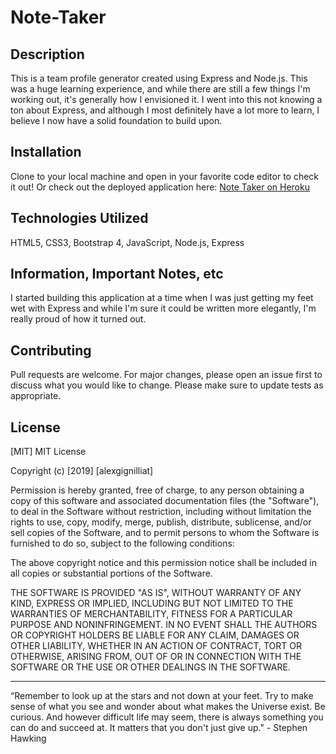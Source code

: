 # Note-Taker

## Description

This is a team profile generator created using Express and Node.js. This was a huge learning experience, and while there are still a few things I'm working out, it's generally how I envisioned it. I went into this not knowing a ton about Express, and although I most definitely have a lot more to learn, I believe I now have a solid foundation to build upon.

## Installation

Clone to your local machine and open in your favorite code editor to check it out! Or check out the deployed application here: [Note Taker on Heroku](https://the-best-note-taker-ever.herokuapp.com/)

## Technologies Utilized

HTML5, CSS3, Bootstrap 4, JavaScript, Node.js, Express

## Information, Important Notes, etc

I started building this application at a time when I was just getting my feet wet with Express and while I'm sure it could be written more elegantly, I'm really proud of how it turned out.

## Contributing

Pull requests are welcome. For major changes, please open an issue first to discuss what you would like to change.
Please make sure to update tests as appropriate.

## License

[MIT]
MIT License

Copyright (c) [2019] [alexgignilliat]

Permission is hereby granted, free of charge, to any person obtaining a copy
of this software and associated documentation files (the "Software"), to deal
in the Software without restriction, including without limitation the rights
to use, copy, modify, merge, publish, distribute, sublicense, and/or sell
copies of the Software, and to permit persons to whom the Software is
furnished to do so, subject to the following conditions:

The above copyright notice and this permission notice shall be included in all
copies or substantial portions of the Software.

THE SOFTWARE IS PROVIDED "AS IS", WITHOUT WARRANTY OF ANY KIND, EXPRESS OR
IMPLIED, INCLUDING BUT NOT LIMITED TO THE WARRANTIES OF MERCHANTABILITY,
FITNESS FOR A PARTICULAR PURPOSE AND NONINFRINGEMENT. IN NO EVENT SHALL THE
AUTHORS OR COPYRIGHT HOLDERS BE LIABLE FOR ANY CLAIM, DAMAGES OR OTHER
LIABILITY, WHETHER IN AN ACTION OF CONTRACT, TORT OR OTHERWISE, ARISING FROM,
OUT OF OR IN CONNECTION WITH THE SOFTWARE OR THE USE OR OTHER DEALINGS IN THE
SOFTWARE.

- - - - -

“Remember to look up at the stars and not down at your feet. Try to make sense of what you see and wonder about what makes the Universe exist. Be curious. And however difficult life may seem, there is always something you can do and succeed at. It matters that you don't just give up."  - Stephen Hawking


